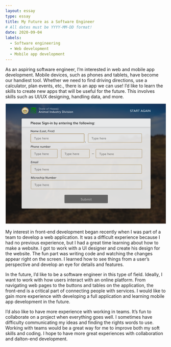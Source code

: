 ```yaml
---
layout: essay
type: essay
title: My Future as a Software Engineer
# All dates must be YYYY-MM-DD format!
date: 2020-09-04
labels:
  - Software engineering
  - Web development
  - Mobile app development
---
```


As an aspiring software engineer, I’m interested in web and mobile app development. Mobile devices, such as phones and tablets, have become our handiest tool. Whether we need to find driving directions, use a calculator, plan events, etc., there is an app we can use! I’d like to learn the skills to create new apps that will be useful for the future. This involves skills such as UI/UX designing, handling data, and more.

<p align = "center">
  <img src = "../images/frontend2.png">
</p>

My interest in front-end development began recently when I was part of a team to develop a web application. It was a difficult experience because I had no previous experience, but I had a great time learning about how to make a website. I got to work with a UI designer and create his design for the website. The fun part was writing code and watching the changes appear right on the screen. I learned how to see things from a user’s perspective and develop an eye for details and features.

In the future, I’d like to be a software engineer in this type of field. Ideally, I want to work with how users interact with an online platform. From navigating web pages to the buttons and tables on the application, the front-end is a critical part of connecting people with services. I would like to gain more experience with developing a full application and learning mobile app development in the future.

I’d also like to have more experience with working in teams. It’s fun to collaborate on a project when everything goes well. I sometimes have difficulty communicating my ideas and finding the rights words to use. Working with teams would be a great way for me to improve both my soft skills and coding. I hope to have more great experiences with collaboration and dalton-end development.

